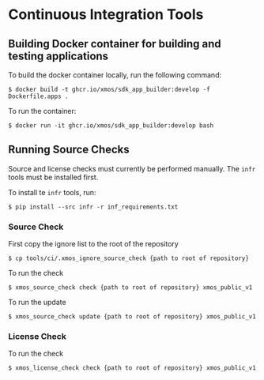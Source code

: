 # Continuous Integration Tools

## Building Docker container for building and testing applications

To build the docker container locally, run the following command:

    $ docker build -t ghcr.io/xmos/sdk_app_builder:develop -f Dockerfile.apps .

To run the container:

    $ docker run -it ghcr.io/xmos/sdk_app_builder:develop bash

## Running Source Checks

Source and license checks must currently be performed manually.  The `infr` tools must be installed first.

To install te `infr` tools, run:

    $ pip install --src infr -r inf_requirements.txt

### Source Check

First copy the ignore list to the root of the repository

    $ cp tools/ci/.xmos_ignore_source_check {path to root of repository}

To run the check

    $ xmos_source_check check {path to root of repository} xmos_public_v1

To run the update 

    $ xmos_source_check update {path to root of repository} xmos_public_v1

### License Check

To run the check

    $ xmos_license_check check {path to root of repository} xmos_public_v1
